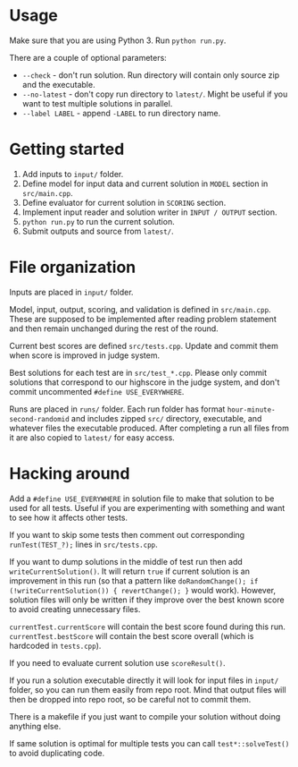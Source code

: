 # Usage

Make sure that you are using Python 3. Run `python run.py`.

There are a couple of optional parameters:
* `--check` - don't run solution. Run directory will contain only source zip
and the executable.
* `--no-latest` - don't copy run directory to `latest/`. Might be useful if you
want to test multiple solutions in parallel.
* `--label LABEL` - append `-LABEL` to run directory name.


# Getting started

1. Add inputs to `input/` folder.
2. Define model for input data and current solution in `MODEL` section in
`src/main.cpp`.
3. Define evaluator for current solution in `SCORING` section.
4. Implement input reader and solution writer in `INPUT / OUTPUT` section.
5. `python run.py` to run the current solution.
6. Submit outputs and source from `latest/`.


# File organization

Inputs are placed in `input/` folder.

Model, input, output, scoring, and validation is defined in `src/main.cpp`.
These are supposed to be implemented after reading problem statement and then
remain unchanged during the rest of the round.

Current best scores are defined `src/tests.cpp`. Update and commit them when
score is improved in judge system.

Best solutions for each test are in `src/test_*.cpp`. Please only commit
solutions that correspond to our highscore in the judge system, and don't commit
uncommented `#define USE_EVERYWHERE`.

Runs are placed in `runs/` folder. Each run folder has format
`hour-minute-second-randomid` and includes zipped `src/` directory, executable,
and whatever files the executable produced. After completing a run all files
from it are also copied to `latest/` for easy access.


# Hacking around

Add a `#define USE_EVERYWHERE` in solution file to make that solution to be used
for all tests. Useful if you are experimenting with something and want to see
how it affects other tests.

If you want to skip some tests then comment out corresponding
`runTest(TEST_?);` lines in `src/tests.cpp`.

If you want to dump solutions in the middle of test run then add
`writeCurrentSolution()`. It will return `true` if current solution is an
improvement in this run (so that a pattern like
`doRandomChange(); if (!writeCurrentSolution()) { revertChange(); }` would
work). However, solution files will only be written if they improve over the 
best known score to avoid creating unnecessary files.

`currentTest.currentScore` will contain the best score found during this run.
`currentTest.bestScore` will contain the best score overall (which is hardcoded
in `tests.cpp`).

If you need to evaluate current solution use `scoreResult()`.

If you run a solution executable directly it will look for input files in
`input/` folder, so you can run them easily from repo root. Mind that output
files will then be dropped into repo root, so be careful not to commit them.

There is a makefile if you just want to compile your solution without doing
anything else.

If same solution is optimal for multiple tests you can call `test*::solveTest()`
to avoid duplicating code.
